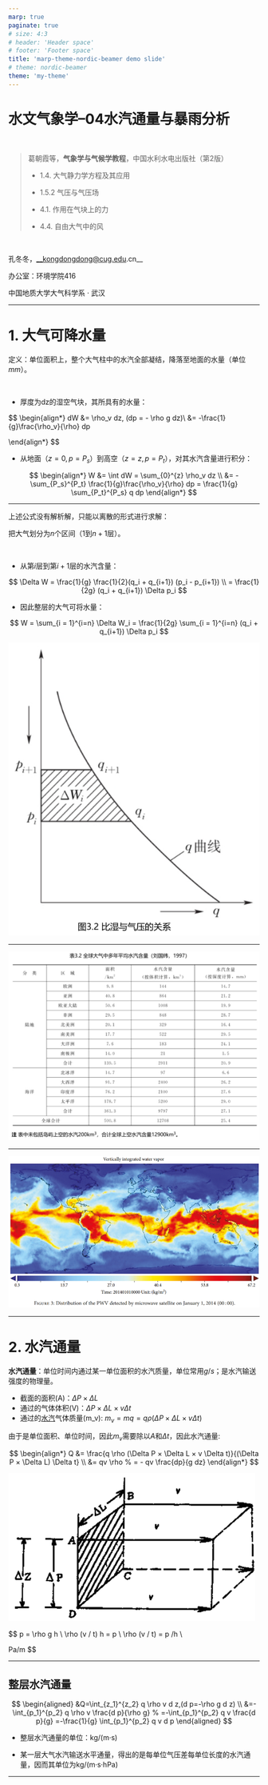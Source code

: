 ```yaml
---
marp: true
paginate: true
# size: 4:3
# header: 'Header space'
# footer: 'Footer space'
title: 'marp-theme-nordic-beamer demo slide'
# theme: nordic-beamer
theme: 'my-theme'
---
```

<!-- page_number: true -->

<h1>水文气象学–04水汽通量与暴雨分析</h1>

<br>

> 葛朝霞等，__气象学与气候学教程__，中国水利水电出版社（第2版）
>
> - 1.4. 大气静力学方程及其应用
>
> - 1.5.2 气压与气压场
> 
> - 4.1. 作用在气块上的力
>
> - 4.4. 自由大气中的风

<br>

孔冬冬，__kongdongdong@cug.edu.cn__

办公室：环境学院416

中国地质大学大气科学系 · 武汉

---

# 1. 大气可降水量

定义：单位面积上，整个大气柱中的水汽全部凝结，降落至地面的水量（单位$mm$）。

<br>

- 厚度为dz的湿空气块，其所具有的水量：

$$
\begin{align*}
dW &= \rho_v dz, (dp = - \rho g dz)\\
   &= -\frac{1}{g}\frac{\rho_v}{\rho} dp

\end{align*}
$$

- 从地面（$z=0, p=P_s$）到高空（$z=z, p=P_t$），对其水汽含量进行积分：

$$
\begin{align*}
W &= \int dW = \sum_{0}^{z} \rho_v dz \\
  &= - \sum_{P_s}^{P_t} \frac{1}{g}\frac{\rho_v}{\rho} dp =
  \frac{1}{g} \sum_{P_t}^{P_s} q dp
\end{align*}
$$

---

上述公式没有解析解，只能以离散的形式进行求解：

把大气划分为$n$个区间（$1$到$n+1$层）。

<br>

- 从第$i$层到第$i+1$层的水汽含量：

$$
\Delta W = \frac{1}{g} \frac{1}{2}(q_i + q_{i+1}) (p_i - p_{i+1}) \\
 =  \frac{1}{2g} (q_i + q_{i+1}) \Delta p_i
$$

- 因此整层的大气可将水量：

$$
W = \sum_{i = 1}^{i=n} \Delta W_i 
  = \frac{1}{2g}  \sum_{i = 1}^{i=n} (q_i + q_{i+1}) \Delta p_i
$$

![bg right:40% 90%](images/ch04_水汽通量与暴雨分析/大气可降水量_01.png)  

---

![h:18cm](images/ch04_水汽通量与暴雨分析/全球大气水汽含量.png)  

---

![h:18cm](images/ch04_水汽通量与暴雨分析/大气含水量-02.png)  

---

# 2. 水汽通量

__水汽通量__：单位时间内通过某一单位面积的水汽质量，单位常用$g/s$；是水汽输送强度的物理量。

<div style = "line-height: 0.5em;"></div>

<!-- 一般来说，水汽输送是指水平方向上的水汽输送，用水平的水汽通量表示其强度。 -->

- 截面的面积(A)：$\Delta P × \Delta L$
- 通过的气体体积(V)：$\Delta P × \Delta L × v \Delta t$
- 通过的<u>水汽</u>气体质量(m_v): $m_v = m q = q \rho (\Delta P × \Delta L × v \Delta t)$

<div style = "line-height: 0.5em;"></div>

由于是单位面积、单位时间，因此$m_v$需要除以$A$和$\Delta t$，因此水汽通量:

$$
\begin{align*}
Q &= \frac{q \rho (\Delta P × \Delta L × v \Delta t)}{(\Delta P × \Delta L) \Delta t} \\
  &= qv \rho 
  % = - qv \frac{dp}{g dz} 
\end{align*}
$$

![bg right:30% 100%](images/ch04_水汽通量与暴雨分析/水汽通量示意图.png)  

<!-- 单位: m/s * kg  -->

$$
p = \rho g h \\
\rho (v / t) h = p \\
\rho (v / t) = p /h \\

Pa/m
$$


---

## 整层水汽通量

$$
\begin{aligned}
&Q=\int_{z_1}^{z_2} q \rho v d z,(d p=-\rho g d z) \\
&=-\int_{p_1}^{p_2} q \rho v \frac{d p}{\rho g}
% =-\int_{p_1}^{p_2} q v \frac{d p}{g}
=-\frac{1}{g} \int_{p_1}^{p_2} q v d p
\end{aligned}
$$


- 整层水汽通量的单位：kg/(m·s)

- 某一层大气水汽输送水平通量，得出的是每单位气压差每单位长度的水汽通量，因而其单位为kg/(m·s·hPa)

---
